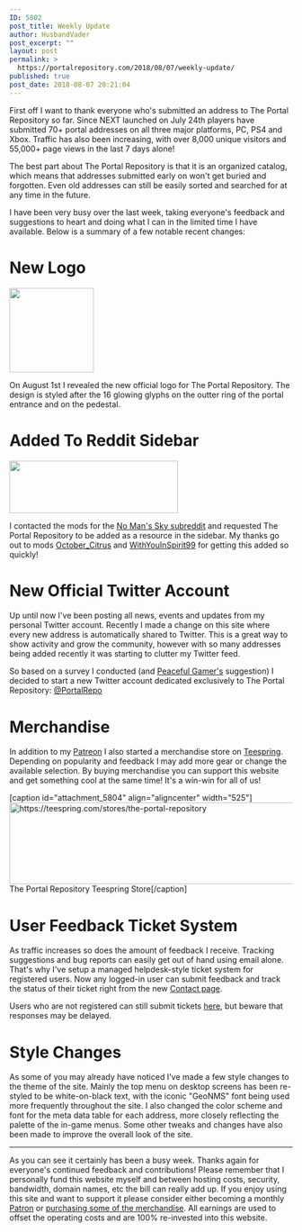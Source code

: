 ```yaml
---
ID: 5802
post_title: Weekly Update
author: HusbandVader
post_excerpt: ""
layout: post
permalink: >
  https://portalrepository.com/2018/08/07/weekly-update/
published: true
post_date: 2018-08-07 20:21:04
---
```

First off I want to thank everyone who's submitted an address to The Portal Repository so far. Since NEXT launched on July 24th players have submitted 70+ portal addresses on all three major platforms, PC, PS4 and Xbox. Traffic has also been increasing, with over 8,000 unique visitors and 55,000+ page views in the last 7 days alone!

The best part about The Portal Repository is that it is an organized catalog, which means that addresses submitted early on won't get buried and forgotten. Even old addresses can still be easily sorted and searched for at any time in the future.

I have been very busy over the last week, taking everyone's feedback and suggestions to heart and doing what I can in the limited time I have available. Below is a summary of a few notable recent changes:
<h1>New Logo</h1>
<img class="wp-image-5727 size-thumbnail alignright" src="https://portalrepository.com/wp-content/uploads/2018/08/portal_repository_logo_background-150x150.png" alt="" width="150" height="150" />

On August 1st I revealed the new official logo for The Portal Repository. The design is styled after the 16 glowing glyphs on the outter ring of the portal entrance and on the pedestal.
<h1>Added To Reddit Sidebar</h1>
<img class="size-medium wp-image-5803 alignleft" src="https://portalrepository.com/wp-content/uploads/2018/08/TMP2vAY-300x93.jpg" alt="" width="300" height="93" />

I contacted the mods for the <a href="https://www.reddit.com/r/NoMansSkyTheGame/" target="_blank" rel="noopener">No Man's Sky subreddit</a> and requested The Portal Repository to be added as a resource in the sidebar. My thanks go out to mods <a href="https://www.reddit.com/user/October_Citrus" target="_blank" rel="noopener">October_Citrus</a> and <a href="https://www.reddit.com/user/WithYouInSpirit99" target="_blank" rel="noopener">WithYouInSpirit99</a> for getting this added so quickly!
<h1>New Official Twitter Account</h1>
Up until now I've been posting all news, events and updates from my personal Twitter account. Recently I made a change on this site where every new address is automatically shared to Twitter. This is a great way to show activity and grow the community, however with so many addresses being added recently it was starting to clutter my Twitter feed.

So based on a survey I conducted (and <a href="https://twitter.com/PeacefulGamer" target="_blank" rel="noopener">Peaceful Gamer's</a> suggestion) I decided to start a new Twitter account dedicated exclusively to The Portal Repository: <a href="https://twitter.com/PortalRepo" target="_blank" rel="noopener">@PortalRepo</a>
<h1>Merchandise</h1>
In addition to my <a href="https://www.patreon.com/portalrepository" target="_blank" rel="noopener">Patreon</a> I also started a merchandise store on <a href="https://teespring.com/stores/the-portal-repository" target="_blank" rel="noopener">Teespring</a>. Depending on popularity and feedback I may add more gear or change the available selection. By buying merchandise you can support this website and get something cool at the same time! It's a win-win for all of us!

[caption id="attachment_5804" align="aligncenter" width="525"]<a href="https://teespring.com/stores/the-portal-repository" target="_blank" rel="noopener"><img class="wp-image-5804 size-large" src="https://portalrepository.com/wp-content/uploads/2018/08/teespring-1024x282.png" alt="https://teespring.com/stores/the-portal-repository" width="525" height="145" /></a> The Portal Repository Teespring Store[/caption]
<h1>User Feedback Ticket System</h1>
As traffic increases so does the amount of feedback I receive. Tracking suggestions and bug reports can easily get out of hand using email alone. That's why I've setup a managed helpdesk-style ticket system for registered users. Now any logged-in user can submit feedback and track the status of their ticket right from the new <a href="https://portalrepository.com/contact/">Contact page</a>.

Users who are not registered can still submit tickets <a href="https://portalrepository.com/feedback/">here</a>, but beware that responses may be delayed.
<h1>Style Changes</h1>
As some of you may already have noticed I've made a few style changes to the theme of the site. Mainly the top menu on desktop screens has been re-styled to be white-on-black text, with the iconic "GeoNMS" font being used more frequently throughout the site. I also changed the color scheme and font for the meta data table for each address, more closely reflecting the palette of the in-game menus. Some other tweaks and changes have also been made to improve the overall look of the site.

<hr />

As you can see it certainly has been a busy week. Thanks again for everyone's continued feedback and contributions! Please remember that I personally fund this website myself and between hosting costs, security, bandwidth, domain names, etc the bill can really add up. If you enjoy using this site and want to support it please consider either becoming a monthly <a href="https://www.patreon.com/portalrepository" target="_blank" rel="noopener">Patron</a> or <a href="https://teespring.com/stores/the-portal-repository" target="_blank" rel="noopener">purchasing some of the merchandise</a>. All earnings are used to offset the operating costs and are 100% re-invested into this website.